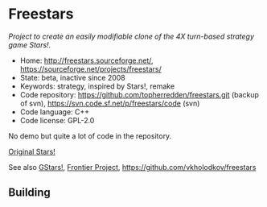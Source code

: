 # Freestars

_Project to create an easily modifiable clone of the 4X turn-based strategy game Stars!._

- Home: http://freestars.sourceforge.net/, https://sourceforge.net/projects/freestars/
- State: beta, inactive since 2008
- Keywords: strategy, inspired by Stars!, remake
- Code repository: https://github.com/topherredden/freestars.git (backup of svn), https://svn.code.sf.net/p/freestars/code (svn)
- Code language: C++
- Code license: GPL-2.0

No demo but quite a lot of code in the repository.

[Original Stars!](https://en.wikipedia.org/wiki/Stars!)

See also [GStars!](https://sourceforge.net/projects/gstars/), [Frontier Project](https://sourceforge.net/projects/frontierproject/), https://github.com/vkholodkov/freestars

## Building

